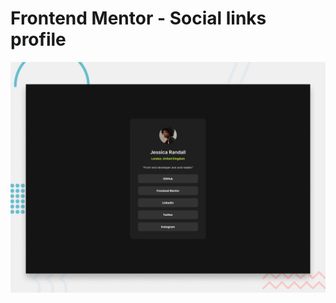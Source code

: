 # Frontend Mentor - Social links profile

![Design preview for the Social links profile coding challenge](./design/desktop-preview.jpg)


